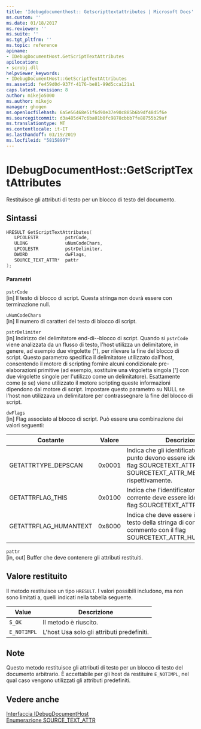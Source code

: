 ```yaml
---
title: 'Idebugdocumenthost:: Getscripttextattributes | Microsoft Docs'
ms.custom: ''
ms.date: 01/18/2017
ms.reviewer: ''
ms.suite: ''
ms.tgt_pltfrm: ''
ms.topic: reference
apiname:
- IDebugDocumentHost.GetScriptTextAttributes
apilocation:
- scrobj.dll
helpviewer_keywords:
- IDebugDocumentHost::GetScriptTextAttributes
ms.assetid: fe459d0d-937f-4176-be81-99d5cca121a1
caps.latest.revision: 8
author: mikejo5000
ms.author: mikejo
manager: ghogen
ms.openlocfilehash: 6a5e56468e51f6d90e37e90c885b6b9df48d5f6e
ms.sourcegitcommit: d3a485d47c6ba01b0fc9878cbbb7fe88755b29af
ms.translationtype: MT
ms.contentlocale: it-IT
ms.lasthandoff: 03/19/2019
ms.locfileid: "58158997"
---
```

# <a name="idebugdocumenthostgetscripttextattributes"></a>IDebugDocumentHost::GetScriptTextAttributes
Restituisce gli attributi di testo per un blocco di testo del documento.  
  
## <a name="syntax"></a>Sintassi  
  
```cpp
HRESULT GetScriptTextAttributes(  
   LPCOLESTR          pstrCode,  
   ULONG              uNumCodeChars,  
   LPCOLESTR          pstrDelimiter,  
   DWORD              dwFlags,  
   SOURCE_TEXT_ATTR*  pattr  
);  
```  
  
#### <a name="parameters"></a>Parametri  
 `pstrCode`  
 [in] Il testo di blocco di script. Questa stringa non dovrà essere con terminazione null.  
  
 `uNumCodeChars`  
 [in] Il numero di caratteri del testo di blocco di script.  
  
 `pstrDelimiter`  
 [in] Indirizzo del delimitatore end-di--blocco di script. Quando si `pstrCode` viene analizzata da un flusso di testo, l'host utilizza un delimitatore, in genere, ad esempio due virgolette ("), per rilevare la fine del blocco di script. Questo parametro specifica il delimitatore utilizzato dall'host, consentendo il motore di scripting fornire alcuni condizionale pre-elaborazioni primitive (ad esempio, sostituire una virgoletta singola ['] con due virgolette singole per l'utilizzo come un delimitatore). Esattamente come (e se) viene utilizzato il motore scripting queste informazioni dipendono dal motore di script. Impostare questo parametro su NULL se l'host non utilizzava un delimitatore per contrassegnare la fine del blocco di script.  
  
 `dwFlags`  
 [in] Flag associato al blocco di script. Può essere una combinazione dei valori seguenti:  
  
|Costante|Valore|Descrizione|  
|--------------|-----------|-----------------|  
|GETATTRTYPE_DEPSCAN|0x0001|Indica che gli identificatori e operatori punto devono essere identificati con i flag SOURCETEXT_ATTR_IDENTIFIER e SOURCETEXT_ATTR_MEMBERLOOKUP, rispettivamente.|  
|GETATTRFLAG_THIS|0x0100|Indica che l'identificatore per l'oggetto corrente deve essere identificato con il flag SOURCETEXT_ATTR_THIS.|  
|GETATTRFLAG_HUMANTEXT|0x8000|Indica che deve essere identificato testo della stringa di contenuto e il commento con il flag SOURCETEXT_ATTR_HUMANTEXT.|  
  
 `pattr`  
 [in, out] Buffer che deve contenere gli attributi restituiti.  
  
## <a name="return-value"></a>Valore restituito  
 Il metodo restituisce un tipo `HRESULT`. I valori possibili includono, ma non sono limitati a, quelli indicati nella tabella seguente.  
  
|Value|Descrizione|  
|-----------|-----------------|  
|`S_OK`|Il metodo è riuscito.|  
|`E_NOTIMPL`|L'host Usa solo gli attributi predefiniti.|  
  
## <a name="remarks"></a>Note  
 Questo metodo restituisce gli attributi di testo per un blocco di testo del documento arbitrario. È accettabile per gli host da restituire `E_NOTIMPL`, nel qual caso vengono utilizzati gli attributi predefiniti.  
  
## <a name="see-also"></a>Vedere anche  
 [Interfaccia IDebugDocumentHost](../../winscript/reference/idebugdocumenthost-interface.md)   
 [Enumerazione SOURCE_TEXT_ATTR](../../winscript/reference/source-text-attr-enumeration.md)
